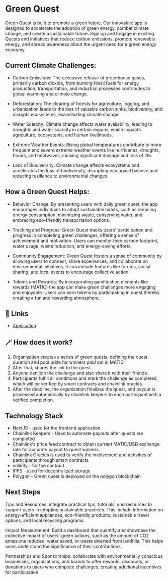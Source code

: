 # Green Quest
Green Quest is built to promote a green future. Our innovative app is designed to accelerate the adoption of green energy, combat climate change, and create a sustainable future. Sign up and Engage in exciting Quests and initiatives that reduce carbon emissions, promote renewable energy, and spread awareness about the urgent need for a green energy economy.

## Current Climate Challenges:

- Carbon Emissions: The excessive release of greenhouse gases, primarily carbon dioxide, from burning fossil fuels for energy production, transportation, and industrial processes contributes to global warming and climate change.

- Deforestation: The clearing of forests for agriculture, logging, and urbanization leads to the loss of valuable carbon sinks, biodiversity, and disrupts ecosystems, exacerbating climate change.

- Water Scarcity: Climate change affects water availability, leading to droughts and water scarcity in certain regions, which impacts agriculture, ecosystems, and human livelihoods.

- Extreme Weather Events: Rising global temperatures contribute to more frequent and severe extreme weather events like hurricanes, droughts, floods, and heatwaves, causing significant damage and loss of life.

- Loss of Biodiversity: Climate change affects ecosystems and accelerates the loss of biodiversity, disrupting ecological balance and reducing resilience to environmental changes.


## How a Green Quest Helps:

- Behavior Change: By presenting users with daily green quest, the app encourages individuals to adopt sustainable habits, such as reducing energy consumption, minimizing waste, conserving water, and embracing eco-friendly transportation options.

- Tracking and Progress: Green Quest tracks users' participation and progress in completing green challenges, offering a sense of achievement and motivation. Users can monitor their carbon footprint, water usage, waste reduction, and energy-saving efforts.

- Community Engagement: Green Quest fosters a sense of community by allowing users to connect, share experiences, and collaborate on environmental initiatives. It can include features like forums, social sharing, and local events to encourage collective action.

- Tokens and Rewards: By incorporating gamification elements like rewards (MATIC) the app can make green challenges more engaging and enjoyable. Users can earn tokens by participating in quest thereby creating a fun and rewarding atmosphere.


## 🔗 Links

- [Application](https://green-quest.vercel.app/)



## 🪄 How does it work?

1. Organization creates a series of green quests, defining the quest duration and pool prize for winners paid out in MATIC
2. After that, shares the link to the quest.
3. Anyone can join the challenge and also share it with their friends.
4. Participants fulfill all conditions and mark the challenge as completed, which will be verified by smart contracts and chainlink oracles.
5. After the deadline, the organization finalizes the quest, and payout is processed automatically by chainlink keepers to each participant with a verified completion.

## Technology Stack

- NextJS - used for the frontend application
- Chainlink Keepers - Used to automate payouts after quests are completed
- Chainlink's price feed contract to obtain current MATIC/USD exchange rate for accurate payout to quest winners.
- Chainlink Oracles is used to verify the involvement and activities of participants through smart contracts
- solidity - for the contract 
- IPFS - used for decentralized storage
- Polygon - Green quest is deployed on the polygon blockchain

## Next Steps

Tips and Resources: integrate practical tips, tutorials, and resources to support users in adopting sustainable practices. This include information on energy-efficient appliances, eco-friendly products, sustainable travel options, and local recycling programs.

Impact Measurement: Build a dashboard that quantify and showcase the collective impact of users' green actions, such as the amount of CO2 emissions reduced, water saved, or waste diverted from landfills. This helps users understand the significance of their contributions.

Partnerships and Sponsorships: collaborate with environmentally conscious businesses, organizations, and brands to offer rewards, discounts, or donations to users who complete challenges, creating additional incentives for participation.

